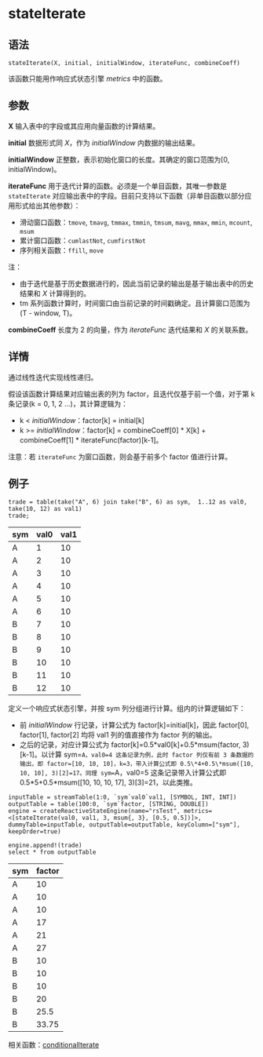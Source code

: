 # stateIterate

## 语法

`stateIterate(X, initial, initialWindow, iterateFunc,
combineCoeff)`

该函数只能用作响应式状态引擎 *metrics* 中的函数。

## 参数

**X** 输入表中的字段或其应用向量函数的计算结果。

**initial** 数据形式同 *X*，作为 *initialWindow* 内数据的输出结果。

**initialWindow** 正整数，表示初始化窗口的长度。其确定的窗口范围为[0, initialWindow)。

**iterateFunc** 用于迭代计算的函数。必须是一个单目函数，其唯一参数是 `stateIterate`
对应输出表中的字段。目前只支持以下函数（非单目函数以部分应用形式给出其他参数）：

* 滑动窗口函数：`tmove`, `tmavg`,
  `tmmax`, `tmmin`,
  `tmsum`, `mavg`,
  `mmax`, `mmin`, `mcount`,
  `msum`
* 累计窗口函数：`cumlastNot`,
  `cumfirstNot`
* 序列相关函数：`ffill`,
  `move`

注：

* 由于迭代是基于历史数据进行的，因此当前记录的输出是基于输出表中的历史结果和 *X*
  计算得到的。
* tm 系列函数计算时，时间窗口由当前记录的时间戳确定。且计算窗口范围为 (T - window, T)。

**combineCoeff** 长度为 2 的向量，作为 *iterateFunc* 迭代结果和 *X* 的关联系数。

## 详情

通过线性迭代实现线性递归。

假设该函数计算结果对应输出表的列为 factor，且迭代仅基于前一个值，对于第 k 条记录(k = 0, 1, 2 …)，其计算逻辑为：

* k < *initialWindow*：factor[k] = initial[k]
* k >= *initialWindow*：factor[k] = combineCoeff[0] \*
  X[k] + combineCoeff[1] \* iterateFunc(factor)[k-1]。

注意：若 `iterateFunc` 为窗口函数，则会基于前多个 factor 值进行计算。

## 例子

```
trade = table(take("A", 6) join take("B", 6) as sym,  1..12 as val0,  take(10, 12) as val1)
trade;
```

| sym | val0 | val1 |
| --- | --- | --- |
| A | 1 | 10 |
| A | 2 | 10 |
| A | 3 | 10 |
| A | 4 | 10 |
| A | 5 | 10 |
| A | 6 | 10 |
| B | 7 | 10 |
| B | 8 | 10 |
| B | 9 | 10 |
| B | 10 | 10 |
| B | 11 | 10 |
| B | 12 | 10 |

定义一个响应式状态引擎，并按 sym 列分组进行计算。组内的计算逻辑如下：

* 前 *initialWindow* 行记录，计算公式为 factor[k]=initial[k]，因此
  factor[0], factor[1], factor[2] 均将 val1 列的值直接作为 factor 列的输出。
* 之后的记录，对应计算公式为 factor[k]=0.5\*val0[k]+0.5\*msum(factor,
  3)[k-1]。以计算 sym=`A，val0=4 这条记录为例，此时 factor 列仅有前 3 条数据的输出，即 factor=[10, 10,
  10]，k=3，带入计算公式即 0.5\*4+0.5\*msum([10, 10, 10], 3)[2]=17。同理 sym=`A，val0=5
  这条记录带入计算公式即 0.5\*5+0.5\*msum([10, 10, 10, 17], 3)[3]=21，以此类推。

```
inputTable = streamTable(1:0, `sym`val0`val1, [SYMBOL, INT, INT])
outputTable = table(100:0, `sym`factor, [STRING, DOUBLE])
engine = createReactiveStateEngine(name="rsTest", metrics=<[stateIterate(val0, val1, 3, msum{, 3}, [0.5, 0.5])]>, dummyTable=inputTable, outputTable=outputTable, keyColumn=["sym"], keepOrder=true)

engine.append!(trade)
select * from outputTable
```

| sym | factor |
| --- | --- |
| A | 10 |
| A | 10 |
| A | 10 |
| A | 17 |
| A | 21 |
| A | 27 |
| B | 10 |
| B | 10 |
| B | 10 |
| B | 20 |
| B | 25.5 |
| B | 33.75 |

相关函数：[conditionalIterate](../c/conditionalIterate.md)

